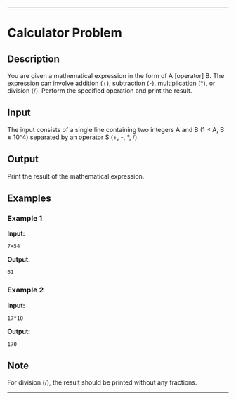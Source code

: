 
---

# Calculator Problem

## Description
You are given a mathematical expression in the form of A [operator] B. The expression can involve addition (+), subtraction (-), multiplication (*), or division (/). Perform the specified operation and print the result.

## Input
The input consists of a single line containing two integers A and B (1 ≤ A, B ≤ 10^4) separated by an operator S (+, -, *, /).

## Output
Print the result of the mathematical expression.

## Examples
### Example 1
**Input:**
```
7+54
```
**Output:**
```
61
```

### Example 2
**Input:**
```
17*10
```
**Output:**
```
170
```

## Note
For division (/), the result should be printed without any fractions.

---
